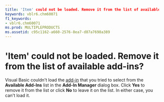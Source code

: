 ```yaml
---
title: 'Item' could not be loaded. Remove it from the list of available add-ins?
keywords: vblr6.chm60071
f1_keywords:
- vblr6.chm60071
ms.prod: MULTIPLEPRODUCTS
ms.assetid: c95c1162-a660-2576-8ea7-d87a7698a389
---
```



# 'Item' could not be loaded. Remove it from the list of available add-ins?

Visual Basic couldn't load the [add-in](vbe-glossary.md) that you tried to select from the **Available Add-Ins** list in the **Add-In Manager** dialog box. Click **Yes** to remove it from the list or click **No** to leave it on the list. In either case, you can't load it.


